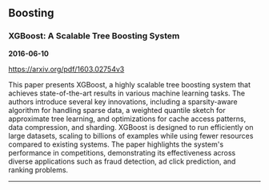 ## Boosting



### XGBoost: A Scalable Tree Boosting System

**2016-06-10**

https://arxiv.org/pdf/1603.02754v3

This paper presents XGBoost, a highly scalable tree boosting system that achieves state-of-the-art results in various machine learning tasks. The authors introduce several key innovations, including a sparsity-aware algorithm for handling sparse data, a weighted quantile sketch for approximate tree learning, and optimizations for cache access patterns, data compression, and sharding. XGBoost is designed to run efficiently on large datasets, scaling to billions of examples while using fewer resources compared to existing systems. The paper highlights the system's performance in competitions, demonstrating its effectiveness across diverse applications such as fraud detection, ad click prediction, and ranking problems.

---